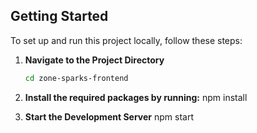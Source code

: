 ## Getting Started

To set up and run this project locally, follow these steps:

1. **Navigate to the Project Directory**

   ```bash
   cd zone-sparks-frontend

2. **Install the required packages by running:**
npm install

3. **Start the Development Server**
npm start
